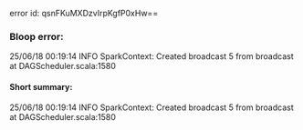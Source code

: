 error id: qsnFKuMXDzvIrpKgfP0xHw==
### Bloop error:

25/06/18 00:19:14 INFO SparkContext: Created broadcast 5 from broadcast at DAGScheduler.scala:1580
#### Short summary: 

25/06/18 00:19:14 INFO SparkContext: Created broadcast 5 from broadcast at DAGScheduler.scala:1580